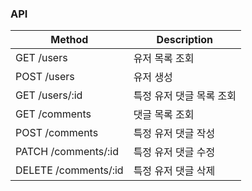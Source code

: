### API

| Method               | Description              |
| -------------------- | ------------------------ |
| GET /users           | 유저 목록 조회           |
| POST /users          | 유저 생성                |
| GET /users/:id       | 특정 유저 댓글 목록 조회 |
| GET /comments        | 댓글 목록 조회           |
| POST /comments       | 특정 유저 댓글 작성      |
| PATCH /comments/:id  | 특정 유저 댓글 수정      |
| DELETE /comments/:id | 특정 유저 댓글 삭제      |
